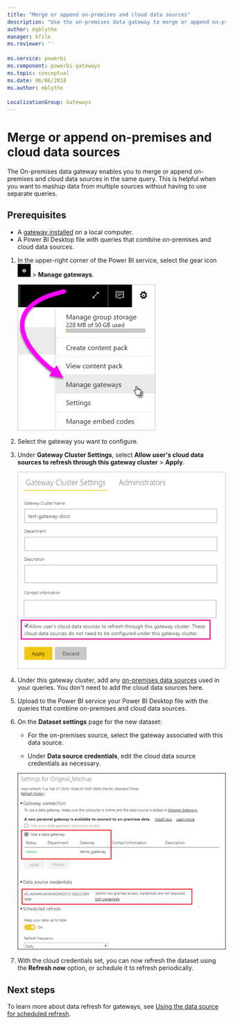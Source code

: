 ```yaml
---
title: "Merge or append on-premises and cloud data sources"
description: "Use the on-premises data gateway to merge or append on-premises and cloud data sources in the same query."
author: mgblythe
manager: kfile
ms.reviewer: ''

ms.service: powerbi
ms.component: powerbi-gateways
ms.topic: conceptual
ms.date: 06/06/2018
ms.author: mblythe

LocalizationGroup: Gateways
---
```


# Merge or append on-premises and cloud data sources

The On-premises data gateway enables you to merge or append on-premises and cloud data sources in the same query. This is helpful when you want to mashup data from multiple sources without having to use separate queries.

## Prerequisites

- A [gateway installed](service-gateway-install.md) on a local computer.
- A Power BI Desktop file with queries that combine on-premises and cloud data sources.

1. In the upper-right corner of the Power BI service, select the gear icon ![Settings gear icon](media/service-gateway-mashup-on-premises-cloud/icon-gear.png) > **Manage gateways**.

    ![Manage gateways](media/service-gateway-mashup-on-premises-cloud/manage-gateways.png)

2. Select the gateway you want to configure.

3. Under **Gateway Cluster Settings**, select **Allow user's cloud data sources to refresh through this gateway cluster** > **Apply**.

    ![Refresh through this gateway cluster](media/service-gateway-mashup-on-premises-cloud/refresh-gateway-cluster.png)

4. Under this gateway cluster, add any [on-premises data sources]((service-gateway-enterprise-manage-scheduled-refresh.md#add-a-data-source)) used in your queries. You don't need to add the cloud data sources here.

4. Upload to the Power BI service your Power BI Desktop file with the queries that combine on-premises and cloud data sources.

5. On the **Dataset settings** page for the new dataset:

    - For the on-premises source, select the gateway associated with this data source.

    - Under **Data source credentials**, edit the cloud data source credentials as necessary.

    ![Dataset settings](media/service-gateway-mashup-on-premises-cloud/dataset-settings.png)

6. With the cloud credentials set, you can now refresh the dataset using the **Refresh now** option, or schedule it to refresh periodically.


## Next steps

To learn more about data refresh for gateways, see [Using the data source for scheduled refresh](service-gateway-enterprise-manage-scheduled-refresh.md#using-the-data-source-for-scheduled-refresh).